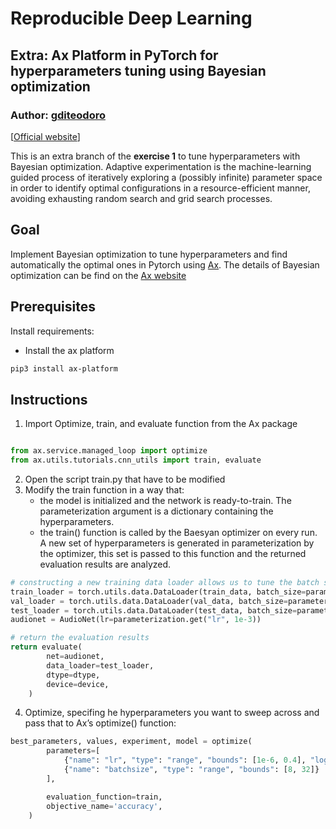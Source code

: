 # Reproducible Deep Learning
## Extra: Ax Platform in PyTorch for hyperparameters tuning using Bayesian optimization 
### Author: [gditeodoro](https://github.com/gditeodoro)
[[Official website](https://www.sscardapane.it/teaching/reproducibledl/)] 

This is an extra branch of the **exercise 1** to tune hyperparameters with Bayesian optimization. Adaptive experimentation is the machine-learning guided process of iteratively exploring a (possibly infinite) parameter space in order to identify optimal configurations in a resource-efficient manner, avoiding exhausting random search and grid search processes.

## Goal
Implement Bayesian optimization to tune hyperparameters and find automatically the optimal ones in Pytorch using [Ax](https://ax.dev/).
The details of Bayesian optimization can be find on the [Ax website](https://ax.dev/docs/bayesopt.html)

## Prerequisites 

Install requirements: 
- Install the ax platform 
```bash
pip3 install ax-platform
```
## Instructions 

1. Import Optimize, train, and evaluate function from the Ax package 
```python

from ax.service.managed_loop import optimize
from ax.utils.tutorials.cnn_utils import train, evaluate

```
2. Open the script train.py that have to be modified 
3. Modify the train function in a way that:
    -  the model is initialized and the network is ready-to-train. The parameterization argument is a dictionary containing the hyperparameters.
    -  the train() function is called by the Baesyan optimizer on every run. A new set of hyperparameters is generated in parameterization by the optimizer, this set is passed to this function and the returned evaluation results are analyzed. 
    
```python
# constructing a new training data loader allows us to tune the batch size and the learning rate 
train_loader = torch.utils.data.DataLoader(train_data, batch_size=parameterization.get("batchsize", 8), shuffle=True)
val_loader = torch.utils.data.DataLoader(val_data, batch_size=parameterization.get("batchsize", 8))
test_loader = torch.utils.data.DataLoader(test_data, batch_size=parameterization.get("batchsize", 8))
audionet = AudioNet(lr=parameterization.get("lr", 1e-3))

# return the evaluation results
return evaluate(
        net=audionet,
        data_loader=test_loader,
        dtype=dtype,
        device=device,
    )
```
4. Optimize, specifing he hyperparameters you want to sweep across and pass that to Ax’s optimize() function:
```python
best_parameters, values, experiment, model = optimize(
        parameters=[
            {"name": "lr", "type": "range", "bounds": [1e-6, 0.4], "log_scale": True},
            {"name": "batchsize", "type": "range", "bounds": [8, 32]}
        ],

        evaluation_function=train,
        objective_name='accuracy',
    )
```

